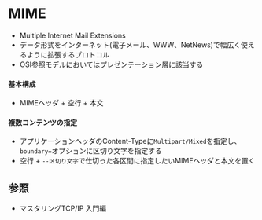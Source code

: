 # MIME
- Multiple Internet Mail Extensions
- データ形式をインターネット(電子メール、WWW、NetNews)で幅広く使えるように拡張するプロトコル
- OSI参照モデルにおいてはプレゼンテーション層に該当する

#### 基本構成
- MIMEヘッダ + 空行 + 本文

#### 複数コンテンツの指定
- アプリケーションヘッダのContent-Typeに`Multipart/Mixed`を指定し、
  `boundary=`オプションに区切り文字を指定する
- 空行 + `--区切り文字`で仕切った各区間に指定したいMIMEヘッダと本文を置く

## 参照
- マスタリングTCP/IP 入門編
